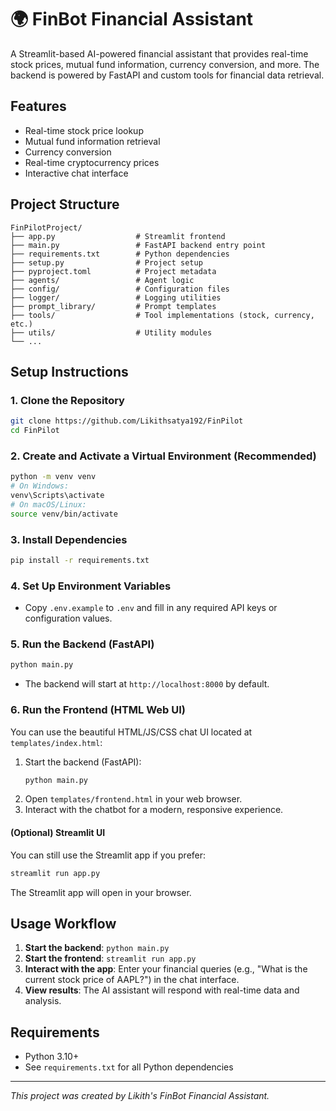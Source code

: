 # 🌍 FinBot Financial Assistant

A Streamlit-based AI-powered financial assistant that provides real-time stock prices, mutual fund information, currency conversion, and more. The backend is powered by FastAPI and custom tools for financial data retrieval.

## Features
- Real-time stock price lookup
- Mutual fund information retrieval
- Currency conversion
- Real-time cryptocurrency prices
- Interactive chat interface

## Project Structure
```
FinPilotProject/
├── app.py                  # Streamlit frontend
├── main.py                 # FastAPI backend entry point
├── requirements.txt        # Python dependencies
├── setup.py                # Project setup
├── pyproject.toml          # Project metadata
├── agents/                 # Agent logic
├── config/                 # Configuration files
├── logger/                 # Logging utilities
├── prompt_library/         # Prompt templates
├── tools/                  # Tool implementations (stock, currency, etc.)
├── utils/                  # Utility modules
└── ...
```

## Setup Instructions

### 1. Clone the Repository
```sh
git clone https://github.com/Likithsatya192/FinPilot
cd FinPilot
```

### 2. Create and Activate a Virtual Environment (Recommended)
```sh
python -m venv venv
# On Windows:
venv\Scripts\activate
# On macOS/Linux:
source venv/bin/activate
```

### 3. Install Dependencies
```sh
pip install -r requirements.txt
```

### 4. Set Up Environment Variables
- Copy `.env.example` to `.env` and fill in any required API keys or configuration values.

### 5. Run the Backend (FastAPI)
```sh
python main.py
```
- The backend will start at `http://localhost:8000` by default.


### 6. Run the Frontend (HTML Web UI)

You can use the beautiful HTML/JS/CSS chat UI located at `templates/index.html`:

1. Start the backend (FastAPI):
   ```sh
   python main.py
   ```
2. Open `templates/frontend.html` in your web browser.
3. Interact with the chatbot for a modern, responsive experience.

#### (Optional) Streamlit UI
You can still use the Streamlit app if you prefer:
```sh
streamlit run app.py
```
The Streamlit app will open in your browser.

## Usage Workflow
1. **Start the backend**: `python main.py`
2. **Start the frontend**: `streamlit run app.py`
3. **Interact with the app**: Enter your financial queries (e.g., "What is the current stock price of AAPL?") in the chat interface.
4. **View results**: The AI assistant will respond with real-time data and analysis.

## Requirements
- Python 3.10+
- See `requirements.txt` for all Python dependencies

---
*This project was created by Likith's FinBot Financial Assistant.*
